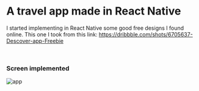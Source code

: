 # A travel app made in React Native

I started implementing in React Native some good free designs I found online. This one I took from this link: https://dribbble.com/shots/6705637-Descover-app-Freebie

<br />

### Screen implemented 
![app](https://user-images.githubusercontent.com/40496625/62143869-d1820400-b2be-11e9-92e2-a620b17a7147.png)
